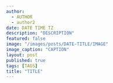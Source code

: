 ```yaml
---
author:
  - AUTHOR
  - author2
date: DATE TIME TZ
description: "DESCRIPTION"
featured: false
image: "/images/posts/DATE-TITLE/IMAGE"
image_caption: "CAPTION"
layout: post
published: true
tags: [TAGS]
title: "TITLE"
---
```

